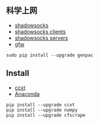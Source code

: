 ## 科学上网

- [shadowsocks](https://github.com/shadowsocks)
- [shadowsocks clients](https://shadowsocks.org/en/download/clients.html)
- [shadowsocks servers](https://shadowsocks.org/en/download/servers.html)
- [gfw](https://github.com/gfwlist/gfwlist)

```shell
sudo pip install --upgrade genpac
```

## Install

- [ccxt](https://github.com/ccxt/ccxt)
- [Anaconda](https://www.anaconda.com/)

```shell
pip install --upgrade ccxt
pip install --upgrade numpy
pip install --upgrade cfscrape
```
